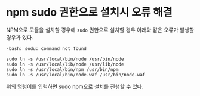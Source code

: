 # npm sudo 권한으로 설치시 오류 해결


NPM으로 모듈을 설치할 경우에 `sudo` 권한으로 설치할 경우 아래와 같은 오류가 발생할 경우가 있다.

```
-bash: sodu: command not found
```

```
sudo ln -s /usr/local/bin/node /usr/bin/node
sudo ln -s /usr/local/lib/node /usr/lib/node
sudo ln -s /usr/local/bin/npm /usr/bin/npm
sudo ln -s /usr/local/bin/node-waf /usr/bin/node-waf
```

위의 명령어를 입력하면 sudo npm으로 설치를 진행할 수 있다.
